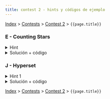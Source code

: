 ```yaml
---
title: contest 2 - hints y códigos de ejemplo
---
```


[Index](../index) > [Contests](../contests) > [Contest 2](../contests#contest-2) > ```{{page.title}}```

### E - Counting Stars

<details> 
  <summary>Hint</summary>
  Si visitamos cada posicion del arreglo una por una para contar, deben buscar una forma de una vez empezado a ver una estrella marcar todas las celdas que la componen antes de seguir, para no contar dos veces la misma estrella
</details>
<details> 
  <summary>Solución + código</summary>
  Tal como se dijo en el código empezamos a revisar celda por celda y si es que encontramos el inicio de una estrella, marcamos como vistas todas las posiciones que la componen antes de seguir. Para poder hacer esto podemos hacer uso de una función recursiva que dado un punto empiece a revisar recursivamente sus vecinos parte de la estrella, marcamos cada celda al visitarla para no repetir. Este acercamiento a la solución se conoce como DFS (Depth First Search).
  <a href="https://github.com/BenjaminRubio/CompetitiveProgramming/blob/master/Problems/Kattis/CountingStars.cpp">Código de ejemplo (C++)</a>
</details>

### J - Hyperset

<details> 
  <summary>Hint 1</summary>
  Si fijamos dos cartas, notar que hay una única posible tercera carta que puede completar el trío de forma válida.
</details>
<details>
  <summary>Solución + código</summary>
  Iteramos sobre todos los posibles pares (for i in range(n): for j in range(i+1,n)) de cartas, y entonces calculamos la única tercera carta válida (para cada caracter, si son iguales, entonces usamos ese caracter, y si son distintos, buscamos el tercer caracter que no se ha usado). Luego chequeamos si esa carta existe (usamos un set/unordered_set para chequear esto rápido). Si la carta existe entonces sumamos 1 a un contador. Recordar dividir el contador por 3! para no incluir las permutaciones en el conteo. <a href="https://github.com/PabloMessina/Competitive-Programming-Material/blob/master/Solved%20problems/Codeforces/1287B_Hyperset.py">Código de ejemplo (Python)</a>, <a href="https://github.com/PabloMessina/Competitive-Programming-Material/blob/master/Solved%20problems/Codeforces/1287B_Hyperset.cpp">Código de ejemplo (C++)</a>
</details>

<!-- <details> 
  <summary>Hint</summary>   
</details>
<details> 
  <summary>Solución + código</summary>
  <a href="">Código de ejemplo</a>
</details> -->

[Index](../index) > [Contests](../contests) > [Contest 2](../contests#contest-2) > ```{{page.title}}```
